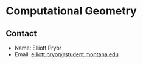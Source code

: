 
# Computational Geometry
## Contact
 - Name: Elliott Pryor
 - Email: elliott.pryor@student.montana.edu
